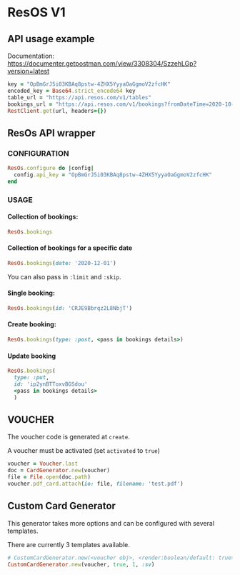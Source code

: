 # ResOS V1

## API usage example
Documentation: https://documenter.getpostman.com/view/3308304/SzzehLGp?version=latest

```ruby
key = "OpBmGrJ5i03KBAq8pstw-4ZHX5YyyaOaGgmoV2zfcHK"
encoded_key = Base64.strict_encode64 key
table_url = "https://api.resos.com/v1/tables"
bookings_url = "https://api.resos.com/v1/bookings?fromDateTime=2020-10-30T00%3A00%3A00%2B01%3A00&toDateTime=2020-10-30T23%3A59%3A59%2B01%3A00&limit=2&skip=1"
RestClient.get(url, headers={})
```

## ResOs API wrapper

### CONFIGURATION

```ruby
ResOs.configure do |config|
  config.api_key = "OpBmGrJ5i03KBAq8pstw-4ZHX5YyyaOaGgmoV2zfcHK"
end
```

###  USAGE
#### Collection of bookings:
```ruby
ResOs.bookings
```

#### Collection of bookings for a specific date
```ruby
ResOs.bookings(date: '2020-12-01')
```
You can also pass in `:limit` and `:skip`.

#### Single booking:
```ruby
ResOs.bookings(id: 'CRJE9Bbrqz2L8NbjT')
```
#### Create booking:
```ruby
ResOs.bookings(type: :post, <pass in bookings details>)
```

#### Update booking
```ruby
ResOs.bookings(
  type: :put,
  id: 'ip2ynBTToxvBGSdou'
  <pass in bookings details>
  )
```

## VOUCHER

The voucher code is generated at `create`.

A voucher must be activated (set `activated` to `true`)

```ruby
voucher = Voucher.last
doc = CardGenerator.new(voucher)
file = File.open(doc.path)
voucher.pdf_card.attach(io: file, filename: 'test.pdf')
```

## Custom Card Generator
This generator takes more options and can be configured with several templates.

There are currently 3 templates available.
```ruby
# CustomCardGenerator.new(<voucher obj>, <render:boolean/default: true>, <variant:integer>, <locale:symbol/default: :sv>)
CustomCardGenerator.new(voucher, true, 1, :sv)
```